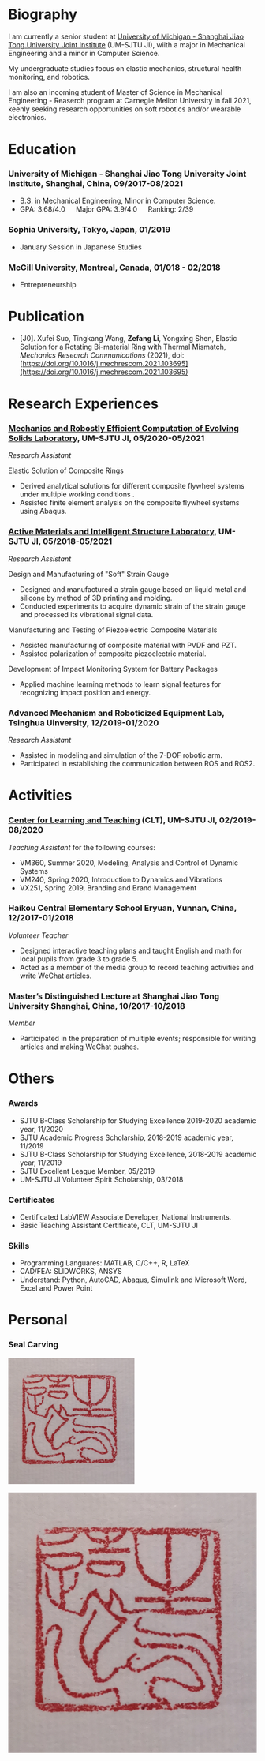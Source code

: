 # Biography

I am currently a senior student at [University of Michigan - Shanghai Jiao Tong University Joint Institute](https://www.ji.sjtu.edu.cn/) (UM-SJTU JI), wiith a major in Mechanical Engineering and a minor in Computer Science.

My undergraduate studies focus on elastic mechanics, structural health monitoring, and robotics.

I am also an incoming student of Master of Science in Mechanical Engineering - Reaserch program at Carnegie Mellon University in fall 2021, keenly seeking research opportunities on soft robotics and/or wearable electronics.

# Education
### University of Michigan - Shanghai Jiao Tong University Joint Institute, Shanghai, China, 09/2017-08/2021

- B.S. in Mechanical Engineering, Minor in Computer Science.
- GPA: 3.68/4.0 &emsp; Major GPA: 3.9/4.0 &emsp; Ranking: 2/39

### Sophia University, Tokyo, Japan, 01/2019

- January Session in Japanese Studies

### McGill University, Montreal, Canada, 01/018 - 02/2018

- Entrepreneurship


# Publication

- [J0]. Xufei Suo, Tingkang Wang, **Zefang Li**, Yongxing Shen, Elastic Solution for a Rotating Bi-material Ring with Thermal Mismatch, _Mechanics Research Communications_ (2021), doi: [https://doi.org/10.1016/j.mechrescom.2021.103695](https://doi.org/10.1016/j.mechrescom.2021.103695)


# Research Experiences

### [Mechanics and Robostly Efficient Computation of Evolving Solids Laboratory](https://umji.sjtu.edu.cn/~yxshen/En/Index.php), UM-SJTU JI, 05/2020-05/2021

_Research Assistant_

Elastic Solution of Composite Rings

- Derived analytical solutions for different composite flywheel systems under multiple working conditions .
- Assisted finite element analysis on the composite flywheel systems using Abaqus.

### [Active Materials and Intelligent Structure Laboratory](https://amis.sjtu.edu.cn/En), UM-SJTU JI, 05/2018-05/2021

_Research Assistant_

Design and Manufacturing of "Soft" Strain Gauge

- Designed and manufactured a strain gauge based on liquid metal and silicone by method of 3D printing and molding.
- Conducted experiments to acquire dynamic strain of the strain gauge and processed its vibrational signal data.

Manufacturing and Testing of Piezoelectric Composite Materials

- Assisted manufacturing of composite material with PVDF and PZT.
- Assisted polarization of composite piezoelectric material.

Development of Impact Monitoring System for Battery Packages

- Applied machine learning methods to learn signal features for recognizing impact position and energy.

### Advanced Mechanism and Roboticized Equipment Lab, Tsinghua Uinversity, 12/2019-01/2020

_Research Assistant_

- Assisted in modeling and simulation of the 7-DOF robotic arm.
- Participated in establishing the communication between ROS and ROS2.


# Activities

### [Center for Learning and Teaching](https://www.ji.sjtu.edu.cn/academics/academic-centers/center-for-learning-and-teaching/) (CLT), UM-SJTU JI, 02/2019-08/2020

_Teaching Assistant_ for the following courses:

- VM360, Summer 2020, Modeling, Analysis and Control of Dynamic Systems
- VM240, Spring 2020, Introduction to Dynamics and Vibrations
- VX251, Spring 2019, Branding and Brand Management

### Haikou Central Elementary School Eryuan, Yunnan, China, 12/2017-01/2018

_Volunteer Teacher_

- Designed interactive teaching plans and taught English and math for local pupils from grade 3 to grade 5.
- Acted as a member of the media group to record teaching activities and write WeChat articles.

### Master’s Distinguished Lecture at Shanghai Jiao Tong University Shanghai, China, 10/2017-10/2018

_Member_

- Participated in the preparation of multiple events; responsible for writing articles and making WeChat pushes.

# Others
### Awards

- SJTU B-Class Scholarship for Studying Excellence 2019-2020 academic year, 11/2020
- SJTU Academic Progress Scholarship, 2018-2019 academic year, 11/2019
- SJTU B-Class Scholarship for Studying Excellence, 2018-2019 academic year, 11/2019
- SJTU Excellent League Member, 05/2019
- UM-SJTU JI Volunteer Spirit Scholarship, 03/2018


### Certificates

- Certificated LabVIEW Associate Developer, National Instruments.
- Basic Teaching Assistant Certificate, CLT, UM-SJTU JI

### Skills

- Programming Languares: MATLAB, C/C++, R, LaTeX
- CAD/FEA: SLIDWORKS, ANSYS
- Understand: Python, AutoCAD, Abaqus, Simulink and Microsoft Word, Excel and Power Point


# Personal

### Seal Carving

<img width=256 height=256 src="/assets/imgs/shengqiyuanchu.jpg" />

![生气远出](/assets/imgs/shengqiyuanchu.jpg)